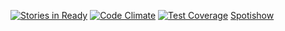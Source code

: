 [![Stories in Ready](https://badge.waffle.io/adamhundley/spotishow.png?label=ready&title=Ready)](https://waffle.io/adamhundley/spotishow)
[![Code Climate](https://codeclimate.com/github/adamhundley/spotishow/badges/gpa.svg)](https://codeclimate.com/github/adamhundley/spotishow)
[![Test Coverage](https://codeclimate.com/github/adamhundley/spotishow/badges/coverage.svg)](https://codeclimate.com/github/adamhundley/spotishow/coverage)
[Spotishow](https://spotishow.herokuapp.com)
